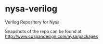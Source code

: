 nysa-verilog
============

Verilog Repository for Nysa

Snapshots of the repo can be found at http://www.cospandesign.com/nysa/packages

